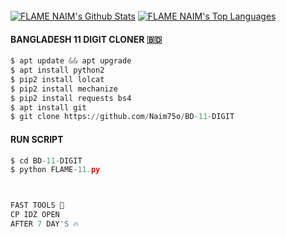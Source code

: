 <br/>
      <a href="https://github.com/Naim75o/github-readme-stats"><img alt="FLAME NAIM's Github Stats" src="https://github-readme-stats.vercel.app/api?username=Naim75o&show_icons=true&count_private=true&theme=react&hide_border=true&bg_color=0D1117" /></a>
        <a href="https://github.com/Naim75o/github-readme-stats"><img alt="FLAME NAIM's Top Languages" src="https://github-readme-stats.vercel.app/api/top-langs/?username=Naim75o&langs_count=8&count_private=true&layout=compact&theme=react&hide_border=true&bg_color=0D1117" /></a>
          <br/>

#### BANGLADESH 11 DIGIT CLONER 🇧🇩
```python
$ apt update && apt upgrade
$ apt install python2
$ pip2 install lolcat
$ pip2 install mechanize
$ pip2 install requests bs4
$ apt install git
$ git clone https://github.com/Naim75o/BD-11-DIGIT
```
#### RUN SCRIPT
```python
$ cd BD-11-DIGIT
$ python FLAME-11.py



FAST TOOLS 🤯
CP IDZ OPEN
AFTER 7 DAY'S 🔥


